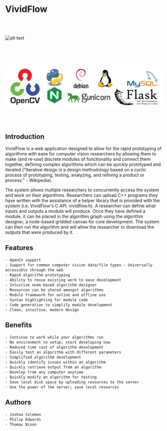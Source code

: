 # VividFlow

<br /><br />

![alt text](https://i.imgur.com/7M5yLgh.png)

<br /><br /><br />

![alt text](https://github.com/jjc224/VividFlow/blob/master/Website/logos.png)

<br /><br />

## Introduction
VividFlow is a web application designed to allow for the rapid prototyping of algorithms with ease for computer vision researchers by allowing them to make (and re-use) discrete modules of functionality and connect them together, defining complex algorithms which can be quickly prototyped and iterated ("Iterative design is a design methodology based on a cyclic process of prototyping, testing, analyzing, and refining a product or process." - Wikipedia).

The system allows multiple researchers to concurrently access the system and work on their algorithms. Researchers can upload C++ programs they have written with the assistance of a helper library that is provided with the system (i.e. VividFlow's C API, vividflow.h). A researcher can define what inputs and outputs a module will produce. Once they have defined a module, it can be placed in the algorithm graph using the algorithm designer, a node-based gridded canvas for core development. The system can then run the algorithm and will allow the researcher to download the outputs that were produced by it.

## Features
	- OpenCV support
	- Support for common computer vision data/file types - Universally accessible through the web
	- Rapid algorithm prototyping
	- Ability to reuse existing work to ease development
	- Intuitive node-based algorithm designer
	- Resources can be shared amongst algorithms
	- Module framework for online and offline use
	- Syntax highlighting for module code
	- Code generation to simplify module development
	- Clean, intuitive, modern design
	
## Benefits
	- Continue to work while your algorithms run
	- No environment to setup; start developing now
	- Reduced time cost of algorithm development
	- Easily test an algorithm with different parameters
	- Simplified algorithm development
	- Quickly identify issues within an algorithm
	- Quickly retrieve output from an algorithm
	- Develop from any computer anytime
	- Quickly modify an algorithm for testing
	- Save local disk space by uploading resources to the server
	- Use the power of the server; save local resources
	
## Authors
	- Joshua Coleman
	- Philip Edwards
	- Thomas Nixon
